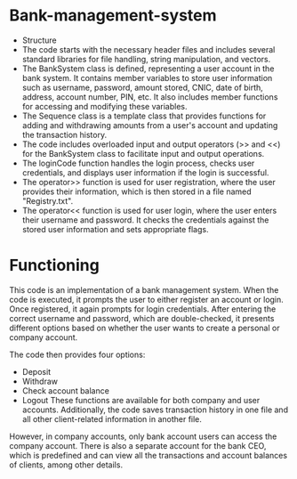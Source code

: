 # Bank-management-system
  - Structure
- The code starts with the necessary header files and includes several standard libraries for file handling, string manipulation, and vectors.
- The BankSystem class is defined, representing a user account in the bank system. It contains member variables to store user information such as username, password, amount stored, CNIC, date of birth, address, account number, PIN, etc. It also includes member functions for accessing and modifying these variables.
- The Sequence class is a template class that provides functions for adding and withdrawing amounts from a user's account and updating the transaction history.
- The code includes overloaded input and output operators (>> and <<) for the BankSystem class to facilitate input and output operations.
- The loginCode function handles the login process, checks user credentials, and displays user information if the login is successful.
- The operator>> function is used for user registration, where the user provides their information, which is then stored in a file named "Registry.txt".
- The operator<< function is used for user login, where the user enters their username and password. It checks the credentials against the stored user information and sets appropriate flags.
# Functioning 
This code is an implementation of a bank management system. When the code is executed, it prompts the user to either register an account or login. Once registered, it again prompts for login credentials. After entering the correct username and password, which are double-checked, it presents different options based on whether the user wants to create a personal or company account.

The code then provides four options:

- Deposit
- Withdraw
- Check account balance
- Logout
These functions are available for both company and user accounts. Additionally, the code saves transaction history in one file and all other client-related information in another file.

However, in company accounts, only bank account users can access the company account. There is also a separate account for the bank CEO, which is predefined and can view all the transactions and account balances of clients, among other details.
